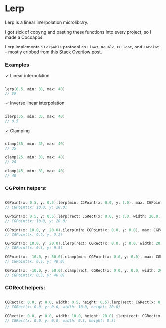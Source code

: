 # Lerp

Lerp is a linear interpolation microlibrary.

I got sick of copying and pasting these functions into every project, so I made a Cocoapod.

Lerp implements a `Lerpable` protocol on `Float`, `Double`, `CGFloat`, and `CGPoint` - mostly cribbed from [this Stack Overflow post](http://stackoverflow.com/questions/29930729/swift-protocol-similar-to-equatable).

### Examples

✓ Linear interpolation

```swift

lerp(0.5, min: 30, max: 40)
// 35

```

✓ Inverse linear interpolation

```swift

ilerp(35, min: 30, max: 40)
// 0.5

```

✓ Clamping

```swift

clamp(35, min: 30, max: 40)
// 35

clamp(25, min: 30, max: 40)
// 20

clamp(45, min: 30, max: 40)
// 40

```

### CGPoint helpers:

```swift

CGPoint(x: 0.5, y: 0.5).lerp(min: CGPoint(x: 0.0, y: 0.0), max: CGPoint(x: 20.0, y: 40.0))
// CGPoint(x: 10.0, y: 20.0)

CGPoint(x: 0.5, y: 0.5).lerp(rect: CGRect(x: 0.0, y: 0.0, width: 20.0, height: 40.0))
// CGPoint(x: 10.0, y: 20.0)

CGPoint(x: 10.0, y: 20.0).ilerp(min: CGPoint(x: 0.0, y: 0.0), max: CGPoint(x: 20.0, y: 40.0))
// CGPoint(x: 0.5, y: 0.5)

CGPoint(x: 10.0, y: 20.0).ilerp(rect: CGRect(x: 0.0, y: 0.0, width: 20.0, height: 40.0))
// CGPoint(x: 0.5, y: 0.5)

CGPoint(x: -10.0, y: 50.0).clamp(min: CGPoint(x: 0.0, y: 0.0), max: CGPoint(x: 20.0, y: 40.0))
// CGPoint(x: 0.0, y: 40.0)

CGPoint(x: -10.0, y: 50.0).clamp(rect: CGRect(x: 0.0, y: 0.0, width: 20.0, height: 40.0))
// CGPoint(x: 0.0, y: 40.0)

```

### CGRect helpers:

```swift

CGRect(x: 0.0, y: 0.0, width: 0.5, height: 0.5).lerp(rect: CGRect(x: 0.0, y: 0.0, width: 20.0, height: 40.0))
// CGRect(x: 0.0, y: 0.0, width: 10.0, height: 20.0)

CGRect(x: 0.0, y: 0.0, width: 10.0, height: 20.0).ilerp(rect: CGRect(x: 0.0, y: 0.0, width: 20.0, height: 40.0))
// CGRect(x: 0.0, y: 0.0, width: 0.5, height: 0.5)

```
